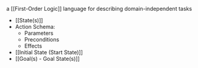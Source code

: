 a [[First-Order Logic]] language for describing domain-independent tasks
- [[State(s)]] 
- Action Schema:
	- Parameters
	- Preconditions
	- Effects
- [[Initial State (Start State)]]
- [[Goal(s) - Goal State(s)]]